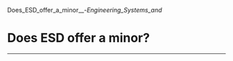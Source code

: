 Does_ESD_offer_a_minor__-_Engineering_Systems_and_



Does ESD offer a minor?
=======================

---

